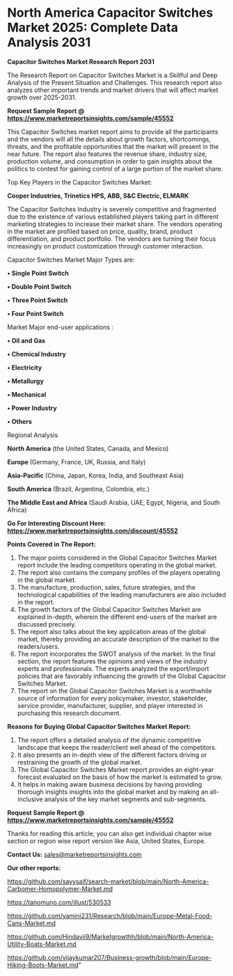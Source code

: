 # North America Capacitor Switches Market 2025: Complete Data Analysis 2031

<strong>Capacitor Switches Market Research Report 2031</strong>

The Research Report on Capacitor Switches Market is a Skillful and Deep Analysis of the Present Situation and Challenges. This research report also analyzes other important trends and market drivers that will affect market growth over 2025-2031.

<strong>Request Sample Report @ <a href=https://www.marketreportsinsights.com/sample/45552>https://www.marketreportsinsights.com/sample/45552</a></strong>

This Capacitor Switches market report aims to provide all the participants and the vendors will all the details about growth factors, shortcomings, threats, and the profitable opportunities that the market will present in the near future. The report also features the revenue share, industry size, production volume, and consumption in order to gain insights about the politics to contest for gaining control of a large portion of the market share.

Top Key Players in the Capacitor Switches Market:

<strong>Cooper Industries, Trinetics HPS, ABB, S&C Electric, ELMARK</strong>

The Capacitor Switches Industry is severely competitive and fragmented due to the existence of various established players taking part in different marketing strategies to increase their market share. The vendors operating in the market are profiled based on price, quality, brand, product differentiation, and product portfolio. The vendors are turning their focus increasingly on product customization through customer interaction.

Capacitor Switches Market Major Types are:

<strong>•  Single Point Switch

•  Double Point Switch

•  Three Point Switch

•  Four Point Switch</strong>

Market Major end-user applications :

<strong>•  Oil and Gas

•  Chemical Industry

•  Electricity

•  Metallurgy

•  Mechanical

•  Power Industry

•  Others</strong>

Regional Analysis

</u><strong><b>North America</b></strong> (the United States, Canada, and Mexico)

<strong><b>Europe </b></strong>(Germany, France, UK, Russia, and Italy)

<strong><b>Asia-Pacific</b></strong> (China, Japan, Korea, India, and Southeast Asia)

<strong><b>South America</b></strong> (Brazil, Argentina, Colombia, etc.)

<strong><b>The Middle East and Africa</b></strong> (Saudi Arabia, UAE, Egypt, Nigeria, and South Africa)

<strong>Go For Interesting Discount Here: <a href=https://www.marketreportsinsights.com/discount/45552>https://www.marketreportsinsights.com/discount/45552</a></strong>

<strong>Points Covered in The Report:</strong>
<ol>
  <li>The major points considered in the Global Capacitor Switches Market report include the leading competitors operating in the global market.</li>
  <li>The report also contains the company profiles of the players operating in the global market.</li>
  <li>The manufacture, production, sales, future strategies, and the technological capabilities of the leading manufacturers are also included in the report.</li>
  <li>The growth factors of the Global Capacitor Switches Market are explained in-depth, wherein the different end-users of the market are discussed precisely.</li>
  <li>The report also talks about the key application areas of the global market, thereby providing an accurate description of the market to the readers/users.</li>
  <li>The report incorporates the SWOT analysis of the market. In the final section, the report features the opinions and views of the industry experts and professionals. The experts analyzed the export/import policies that are favorably influencing the growth of the Global Capacitor Switches Market.</li>
  <li>The report on the Global Capacitor Switches Market is a worthwhile source of information for every policymaker, investor, stakeholder, service provider, manufacturer, supplier, and player interested in purchasing this research document.</li>
</ol>
<strong>Reasons for Buying Global Capacitor Switches Market Report:</strong>

<ol>
  <li>The report offers a detailed analysis of the dynamic competitive landscape that keeps the reader/client well ahead of the competitors.</li>
  <li>It also presents an in-depth view of the different factors driving or restraining the growth of the global market.</li>
  <li>The Global Capacitor Switches Market report provides an eight-year forecast evaluated on the basis of how the market is estimated to grow.</li>
  <li>It helps in making aware business decisions by having providing thorough insights insights into the global market and by making an all-inclusive analysis of the key market segments and sub-segments.</li>
</ol>
<strong>Request Sample Report @ <a href=https://www.marketreportsinsights.com/sample/45552>https://www.marketreportsinsights.com/sample/45552</a></strong>


Thanks for reading this article; you can also get individual chapter wise section or region wise report version like Asia, United States, Europe.

<strong>Contact Us:</strong>
sales@marketreportsinsights.com

<strong>Our other reports:</strong>

<a href=https://github.com/sayysaif/search-market/blob/main/North-America-Carbomer-Homopolymer-Market.md>https://github.com/sayysaif/search-market/blob/main/North-America-Carbomer-Homopolymer-Market.md</a>

<a href=https://tanomuno.com/illust/530533>https://tanomuno.com/illust/530533</a>

<a href=https://github.com/yamini231/Research/blob/main/Europe-Metal-Food-Cans-Market.md>https://github.com/yamini231/Research/blob/main/Europe-Metal-Food-Cans-Market.md</a>

<a href=https://github.com/Hindavii9/Marketgrowthh/blob/main/North-America-Utility-Boats-Market.md>https://github.com/Hindavii9/Marketgrowthh/blob/main/North-America-Utility-Boats-Market.md</a>

<a href=https://github.com/vijaykumar207/Business-growth/blob/main/Europe-Hiking-Boots-Market.md>https://github.com/vijaykumar207/Business-growth/blob/main/Europe-Hiking-Boots-Market.md</a>"
